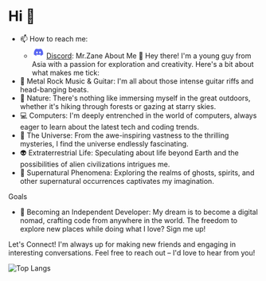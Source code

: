 # Hi 👋
- 📫 How to reach me: 
   - <a><img height="25" src="https://raw.githubusercontent.com/github/explore/80688e429a7d4ef2fca1e82350fe8e3517d3494d/topics/discord/discord.png"> [Discord](https://discord.com/): Mr.Zane </a>
About Me
👋 Hey there! I'm a young guy from Asia with a passion for exploration and creativity. Here's a bit about what makes me tick:
- 🎸 Metal Rock Music & Guitar: I'm all about those intense guitar riffs and head-banging beats.
- 🌿 Nature: There's nothing like immersing myself in the great outdoors, whether it's hiking through forests or gazing at starry skies.
- 💻 Computers: I'm deeply entrenched in the world of computers, always eager to learn about the latest tech and coding trends.
- 🌌 The Universe: From the awe-inspiring vastness to the thrilling mysteries, I find the universe endlessly fascinating.
- 👽 Extraterrestrial Life: Speculating about life beyond Earth and the possibilities of alien civilizations intrigues me.
- 👻 Supernatural Phenomena: Exploring the realms of ghosts, spirits, and other supernatural occurrences captivates my imagination.

Goals
- 🔭 Becoming an Independent Developer: My dream is to become a digital nomad, crafting code from anywhere in the world. The freedom to explore new places while doing what I love? Sign me up!

Let's Connect!
I'm always up for making new friends and engaging in interesting conversations. Feel free to reach out – I'd love to hear from you!

![Top Langs](https://github-readme-stats.vercel.app/api/top-langs/?username=Zane-Liao&layout=compact)
